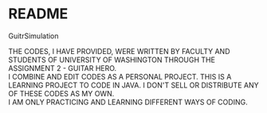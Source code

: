 # README
GuitrSimulation

THE CODES, I HAVE PROVIDED, WERE WRITTEN BY FACULTY AND STUDENTS OF UNIVERSITY OF WASHINGTON THROUGH THE ASSIGNMENT 2 - GUITAR HERO.  
I COMBINE AND EDIT CODES AS A PERSONAL PROJECT.  THIS IS A LEARNING PROJECT TO CODE IN JAVA.  I DON'T SELL OR DISTRIBUTE ANY OF THESE CODES AS MY OWN.  
I AM ONLY PRACTICING AND LEARNING DIFFERENT WAYS OF CODING.  
